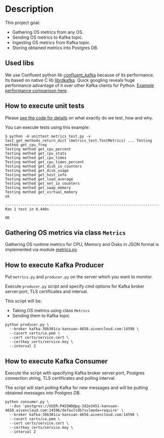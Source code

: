# Description

This project goal:

- Gathering OS metrics from any OS.
- Sending OS metrics to Kafka topic.
- Ingesting OS metrics from Kafka topic.
- Storing obtained metrics into Postgres DB.

## Used libs

We use Confluent python lib [confluent_kafka](https://github.com/confluentinc/confluent-kafka-python) because of its performance. Its based on native C lib [librdkafka](https://github.com/edenhill/librdkafka). Quick googling reveals huge performance advantage of it over other Kafka clients for Python. [Example performance comparison here](http://activisiongamescience.github.io/2016/06/15/Kafka-Client-Benchmarking/).

## How to execute unit tests

Please [see the code for details](https://github.com/suankan/streaming-os-metrics/blob/master/metrics_test.py#L10-L25) on what exactly do we test, how and why.

You can execute tests using this example:

```
$ python -m unittest metrics_test.py -v
test_get_methods_return_dict (metrics_test.TestMetrics) ... Testing method get_cpu_freq
Testing method get_cpu_percent
Testing method get_cpu_stats
Testing method get_cpu_times
Testing method get_cpu_times_percent
Testing method get_disk_io_counters
Testing method get_disk_usage
Testing method get_host_info
Testing method get_load_average
Testing method get_net_io_counters
Testing method get_swap_memory
Testing method get_virtual_memory
ok

----------------------------------------------------------------------
Ran 1 test in 0.440s

OK
```

## Gathering OS metrics via class `Metrics`

Gathering OS runtime metrics for CPU, Memory and Disks in JSON format is implemented via module [metrics.py](./metrics.py)

## How to execute Kafka Producer

Put `metrics.py` and `producer.py` on the server which you want to monitor.

Execute `producer.py` script and specify cmd options for Kafka broker server:port, TLS certificates and interval.

This script will be:
- Taking OS metrics using class `Metrics`
- Sending them to Kafka topic

```
python producer.py \
  --broker kafka-39b301ca-kansuan-4650.aivencloud.com:14598 \
  --cacert certs/ca.pem \
  --cert certs/service.cert \
  --certkey certs/service.key \
  --interval 2
```

## How to execute Kafka Consumer

Execute the script with specifying Kafka broker server:port, Postgres connection string, TLS certificates and polling interval.

The script will start polling Kafka for new messages and will be putting obtained messages into Postgres DB.

```
python consumer.py \
  --dsn 'postgres://USER:PASSWD@pg-3d2e3451-kansuan-4650.aivencloud.com:14596/defaultdb?sslmode=require' \
  --broker kafka-39b301ca-kansuan-4650.aivencloud.com:14598 \
  --cacert certs/ca.pem \
  --cert certs/service.cert \
  --certkey certs/service.key \
  --interval 2
```
